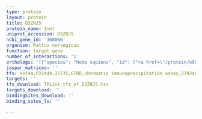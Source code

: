 ```yaml
---
type: protein
layout: protein
title: D3ZNJ5
protein_name: Inmt
uniprot_accession: D3ZNJ5
ncbi_gene_id: '368066'
organism: Rattus norvegicus
function: target gene
number_of_interactions: '1'
orthologs: '[{"species": "Homo sapiens", "id": ["<a href=\"/protein/o95050\">O95050</a>"]}, {"species": "Mus musculus", "id": ["<a href=\"/protein/p40936\">P40936</a>"]}, {"species": "Caenorhabditis elegans", "id": ["<a href=\"/protein/q20308\">Q20308</a>", "<a href=\"/protein/p34254\">P34254</a>", "<a href=\"/protein/q22279\">Q22279</a>"]}]'
jaspar_matrices: ''
tfs: Hnf4a,P22449,25735,GTRD,chromatin immunoprecipitation assay,27924024%5Buid%5D,No
targets: ''
tfs_download: TFLink_tfs_of_D3ZNJ5.tsv
targets_download: ''
bindingSites_download: ''
binding_sites_ls: ''

---
```

